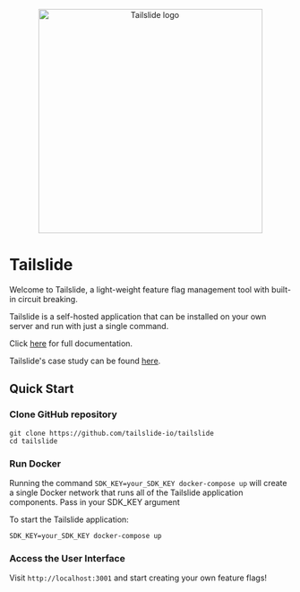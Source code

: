 <p align="center">
    <img src="https://user-images.githubusercontent.com/73451363/187207442-bae7ea26-7eac-4cab-8806-42779629c653.png" alt="Tailslide logo" width="400">
</p>

# Tailslide

Welcome to Tailslide, a light-weight feature flag management tool with built-in circuit breaking.

Tailslide is a self-hosted application that can be installed on your own server and run with just a single command.

Click [here](https://tailslide-io.github.io/documentation/) for full documentation.

Tailslide's case study can be found [here](https://tailslide-io.github.io//).

## Quick Start
### Clone GitHub repository
```
git clone https://github.com/tailslide-io/tailslide
cd tailslide
```

### Run Docker
Running the command `SDK_KEY=your_SDK_KEY docker-compose up` will create a single Docker network that runs all of the Tailslide application components. Pass in your SDK_KEY argument

To start the Tailslide application:
```
SDK_KEY=your_SDK_KEY docker-compose up
```

### Access the User Interface
Visit `http://localhost:3001` and start creating your own feature flags!
